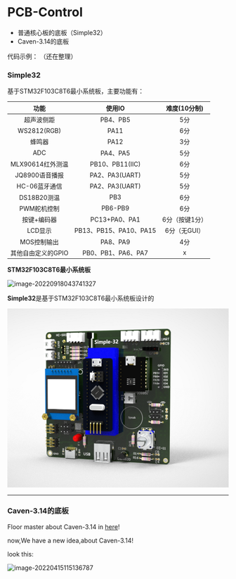 # PCB-Control
- 普通核心板的底板（Simple32）
- Caven-3.14的底板

代码示例： （还在整理）



### Simple32

基于STM32F103C8T6最小系统板，主要功能有：

|        功能        |         使用IO         |  难度(10分制)  |
| :----------------: | :--------------------: | :------------: |
|     超声波侧距     |        PB4、PB5        |      5分       |
|    WS2812(RGB)     |          PA11          |      6分       |
|       蜂鸣器       |          PA12          |      3分       |
|        ADC         |        PA4、PA5        |      5分       |
|  MLX90614红外测温  |    PB10、PB11(IIC)     |      6分       |
|   JQ8900语音播报   |     PA2、PA3(UART)     |      5分       |
|   HC-06蓝牙通信    |     PA2、PA3(UART)     |      5分       |
|    DS18B20测温     |          PB3           |      6分       |
|    PWM舵机控制     |        PB6-PB9         |      6分       |
|    按键+编码器     |     PC13+PA0、PA1      | 6分（按键1分） |
|      LCD显示       | PB13、PB15、PA10、PA15 |  6分（无GUI）  |
|    MOS控制输出     |        PA8、PA9        |      4分       |
| 其他自由定义的GPIO |   PB0、PB1、PA6、PA7   |       x        |



**STM32F103C8T6最小系统板**

![image-20220918043741327](C:/Users/Witty-Q/AppData/Roaming/Typora/typora-user-images/image-20220918043741327.png)



**Simple32**是基于STM32F103C8T6最小系统板设计的

![image-20220918043712926](https://raw.githubusercontent.com/SwiperWitty/img/main/img/202209180437184.png)



____

### Caven-3.14的底板

Floor master about Caven-3.14 in [here](https://github.com/SwiperWiity/PCB-MCU)!

now,We have a new idea,about Caven-3.14! 

look this:

![image-20220415115136787](https://s2.loli.net/2022/04/15/5sCidALqxHToD9G.png)

